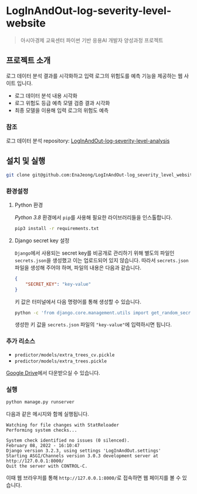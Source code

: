 # LogInAndOut-log-severity-level-website

> 아시아경제 교육센터 파이썬 기반 응용AI 개발자 양성과정 프로젝트

## 프로젝트 소개

로그 데이터 분석 결과를 시각화하고 입력 로그의 위험도를 예측 기능을 제공하는 웹 사이트 입니다.

- 로그 데이터 분석 내용 시각화
- 로그 위험도 등급 예측 모델 검증 결과 시각화
- 최종 모델을 이용해 입력 로그의 위험도 예측

### 참조 

로그 데이터 분석 repository: [LogInAndOut-log-severity-level-analysis](https://github.com/EnaJeong/LogInAndOut-log-severity-level-analysis)


## 설치 및 실행

```bash
git clone git@github.com:EnaJeong/LogInAndOut-log_severity_level_website
```

### 환경설정

1. Python 환경

    *Python 3.8* 환경에서 `pip`를 사용해 필요한 라이브러리들을 인스톨합니다.

    ```bash
    pip3 install -r requirements.txt
    ```

2. Django secret key 설정

    `Django`에서 사용되는 secret key를 비공개로 관리하기 위해 별도의 파일인 `secrets.json`을 생성했고 이는 업로드되어 있지 않습니다.
    따라서 `secrets.json`파일을 생성해 주어야 하며, 파일의 내용은 다음과 같습니다.
    ```json
    {
        "SECRET_KEY": "key-value"
    }
    ```
    키 값은 터미널에서 다음 명령어를 통해 생성할 수 있습니다.
    ```bash
    python -c 'from django.core.management.utils import get_random_secret_key; print(get_random_secret_key())'
    ```
    생성한 키 값을 `secrets.json` 파일의 `"key-value"`에 입력하시면 됩니다.


### 추가 리소스

- `predictor/models/extra_trees_cv.pickle`
- `predictor/models/extra_trees.pickle`

[Google Drive](https://drive.google.com/drive/folders/1frjgOJd6jOFH50M-uct_UgiYIWkwKtaE?usp=sharing)에서 다운받으실 수 있습니다.

### 실행

```bash
python manage.py runserver
```

다음과 같은 메시지와 함께 실행됩니다.

```
Watching for file changes with StatReloader
Performing system checks...

System check identified no issues (0 silenced).
February 08, 2022 - 16:10:47
Django version 3.2.3, using settings 'LogInAndOut.settings'
Starting ASGI/Channels version 3.0.3 development server at http://127.0.0.1:8000/
Quit the server with CONTROL-C.
```

이때 웹 브라우저를 통해 `http://127.0.0.1:8000/`로 접속하면 웹 페이지를 볼 수 있습니다.
